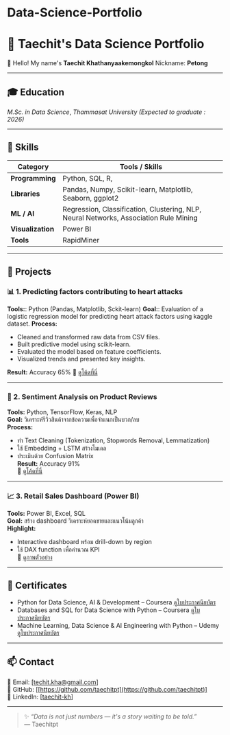 # Data-Science-Portfolio
# 🧠 Taechit's Data Science Portfolio
👋 Hello! My name's **Taechit Khathanyaakemongkol** Nickname: **Petong** 

---
## 🎓 Education
*M.Sc. in Data Science*, *Thammasat University (Expected to graduate : 2026)*  


---
## 🧰 Skills

| Category | Tools / Skills |
|-----------|----------------|
| **Programming** | Python, SQL, R,|
| **Libraries** | Pandas, Numpy, Scikit-learn, Matplotlib, Seaborn, ggplot2 |
| **ML / AI** | Regression, Classification, Clustering, NLP, Neural Networks, Association Rule Mining  |
| **Visualization** | Power BI|
| **Tools** | RapidMiner |

---

## 🚀 Projects

### 📊 1. Predicting factors contributing to heart attacks  
**Tools:**: Python (Pandas, Matplotlib, Sckit-learn)
**Goal:**: Evaluation of a logistic regression model for predicting heart attack factors using kaggle dataset. 
**Process:**
- Cleaned and transformed raw data from CSV files.  
- Built predictive model using scikit-learn. 
- Evaluated the model based on feature coefficients.
- Visualized trends and presented key insights.
  
**Result:** Accuracy 65%
🔗 [ดูโค้ดที่นี่](./HeartDisease_Prediction)

---

### 💬 2. Sentiment Analysis on Product Reviews
**Tools:** Python, TensorFlow, Keras, NLP  
**Goal:** วิเคราะห์รีวิวสินค้าจากข้อความเพื่อจำแนกเป็นบวก/ลบ  
**Process:**
- ทำ Text Cleaning (Tokenization, Stopwords Removal, Lemmatization)  
- ใช้ Embedding + LSTM สร้างโมเดล  
- ประเมินด้วย Confusion Matrix  
**Result:** Accuracy 91%  
🔗 [ดูโค้ดที่นี่](./Sentiment_Analysis)

---

### 📈 3. Retail Sales Dashboard (Power BI)
**Tools:** Power BI, Excel, SQL  
**Goal:** สร้าง dashboard วิเคราะห์ยอดขายและแนวโน้มลูกค้า  
**Highlight:**
- Interactive dashboard พร้อม drill-down by region  
- ใช้ DAX function เพื่อคำนวณ KPI  
🔗 [ดูภาพตัวอย่าง](./Retail_Sales_Dashboard)

---


## 🏅 Certificates
- Python for Data Science, AI & Development – Coursera [ดูใบประกาศนียบัตร](https://drive.google.com/file/d/1yhW5Wkf7ViSJVGQo0GNJ6dJsH8SdpOpj/view?usp=drive_link)  
- Databases and SQL for Data Science with Python – Coursera [ดูใบประกาศนียบัตร](https://drive.google.com/file/d/1jVKPR2HJwHCzeegaDe3-YvgrH6gORjJu/view?usp=drive_link)  
- Machine Learning, Data Science & AI Engineering with Python – Udemy [ดูใบประกาศนียบัตร](https://drive.google.com/file/d/1b7TU7OlG_dOS3SPk1VN1YDhMpv3zXq1Z/view?usp=drive_link)   

---

## 📫 Contact
📧 Email: [techit.kha@gmail.com]  
🔗 GitHub: [[https://github.com/taechitpt](https://github.com/taechitpt)]  
🔗 LinkedIn: [[taechit-kh](https://www.linkedin.com/in/taechit-khathanyaakemongkol-2061a5337/)]  

---

> ✨ *“Data is not just numbers — it's a story waiting to be told.”*  
> — Taechitpt
